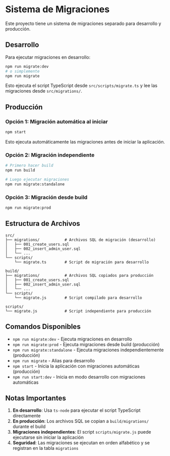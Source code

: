 # Sistema de Migraciones

Este proyecto tiene un sistema de migraciones separado para desarrollo y producción.

## Desarrollo

Para ejecutar migraciones en desarrollo:

```bash
npm run migrate:dev
# o simplemente
npm run migrate
```

Esto ejecuta el script TypeScript desde `src/scripts/migrate.ts` y lee las migraciones desde `src/migrations/`.

## Producción

### Opción 1: Migración automática al iniciar

```bash
npm start
```

Esto ejecuta automáticamente las migraciones antes de iniciar la aplicación.

### Opción 2: Migración independiente

```bash
# Primero hacer build
npm run build

# Luego ejecutar migraciones
npm run migrate:standalone
```

### Opción 3: Migración desde build

```bash
npm run migrate:prod
```

## Estructura de Archivos

```
src/
├── migrations/           # Archivos SQL de migración (desarrollo)
│   ├── 001_create_users.sql
│   ├── 002_insert_admin_user.sql
│   └── ...
└── scripts/
    └── migrate.ts        # Script de migración para desarrollo

build/
├── migrations/           # Archivos SQL copiados para producción
│   ├── 001_create_users.sql
│   ├── 002_insert_admin_user.sql
│   └── ...
└── scripts/
    └── migrate.js        # Script compilado para desarrollo

scripts/
└── migrate.js            # Script independiente para producción
```

## Comandos Disponibles

- `npm run migrate:dev` - Ejecuta migraciones en desarrollo
- `npm run migrate:prod` - Ejecuta migraciones desde build (producción)
- `npm run migrate:standalone` - Ejecuta migraciones independientemente (producción)
- `npm run migrate` - Alias para desarrollo
- `npm start` - Inicia la aplicación con migraciones automáticas (producción)
- `npm run start:dev` - Inicia en modo desarrollo con migraciones automáticas

## Notas Importantes

1. **En desarrollo**: Usa `ts-node` para ejecutar el script TypeScript directamente
2. **En producción**: Los archivos SQL se copian a `build/migrations/` durante el build
3. **Migraciones independientes**: El script `scripts/migrate.js` puede ejecutarse sin iniciar la aplicación
4. **Seguridad**: Las migraciones se ejecutan en orden alfabético y se registran en la tabla `migrations`
